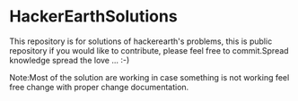 # HackerEarthSolutions
This repository is for solutions of hackerearth's problems, this is public repository if you would  like to  contribute, please feel free to commit.Spread knowledge spread the love ... :-)

Note:Most of the solution are working in case something is not working feel free change with proper change documentation.
